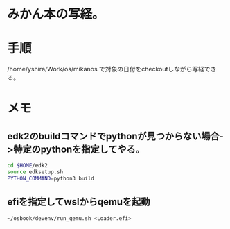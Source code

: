 # みかん本の写経。


# 手順

/home/yshira/Work/os/mikanos
で対象の日付をcheckoutしながら写経できる。

# メモ


## edk2のbuildコマンドでpythonが見つからない場合->特定のpythonを指定してやる。
```bash
cd $HOME/edk2
source edksetup.sh
PYTHON_COMMAND=python3 build
```

## efiを指定してwslからqemuを起動

```bash
~/osbook/devenv/run_qemu.sh <Loader.efi>
```

